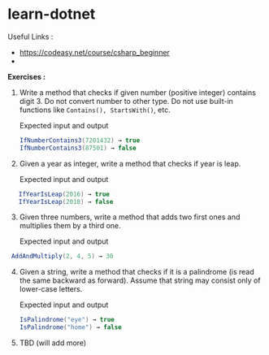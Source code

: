 # learn-dotnet

Useful Links :

- https://codeasy.net/course/csharp_beginner
- 

**Exercises :** 

1. Write a method that checks if given number (positive integer) contains digit 3. Do not convert number to other type. Do not use built-in functions like `Contains(), StartsWith()`, etc.

   Expected input and output

   ```csharp
   IfNumberContains3(7201432) → true
   IfNumberContains3(87501) → false
   ```

   

2. Given a year as integer, write a method that checks if year is leap.

   Expected input and output

```csharp
   IfYearIsLeap(2016) → true
   IfYearIsLeap(2018) → false
```

3. Given three numbers, write a method that adds two first ones and multiplies them by a third one.

    Expected input and output

```csharp
 AddAndMultiply(2, 4, 5) → 30
```

4. Given a string, write a method that checks if it is a palindrome (is read the same backward as forward). Assume that string may consist only of lower-case letters.

   Expected input and output

   ```csharp
   IsPalindrome("eye") → true 
   IsPalindrome("home") → false
   ```

   

5. TBD (will add more)

